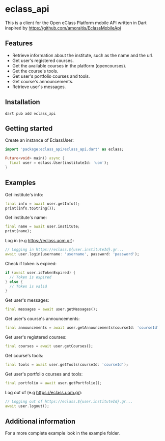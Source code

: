 # eclass_api

This is a client for the Open eClass Platform mobile API written in Dart inspired by https://github.com/amoraitis/EclassMobileApi

## Features

- Retrieve information about the institute, such as the name and the url.
- Get user's registered courses.
- Get the available courses in the platform (opencourses).
- Get the course's tools.
- Get user's portfolio courses and tools.
- Get course's announcements.
- Retrieve user's messages.

## Installation

```console
dart pub add eclass_api
```


## Getting started

Create an instance of EclassUser:

```dart
import 'package:eclass_api/eclass_api.dart' as eclass;

Future<void> main() async {
  final user = eclass.User(instituteId: 'uom');
}
```

## Examples

Get institute's info:
```dart
final info = await user.getInfo();
print(info.toString());
```

Get institute's name: 
```dart
final name = await user.institute;
print(name);
```

Log in (e.g https://eclass.uom.gr):
```dart
// Logging in https://eclass.${user.instituteId}.gr...
await user.login(username: 'username', password: 'password');
```

Check if token is expired:
```dart
if (await user.isTokenExpired) {
  // Token is expired
} else {
  // Token is valid
}
```

Get user's messages:
```dart
final messages = await user.getMessages();
```

Get user's course's announcements:
```dart
final announcements = await user.getAnnouncements(courseId: 'courseId');
```

Get user's registered courses:
```dart
final courses = await user.getCourses();
```

Get course's tools:
```dart
final tools = await user.getTools(courseId: 'courseId');
```

Get user's portfolio courses and tools:
```dart
final portfolio = await user.getPortfolio();
```


Log out of (e.g https://eclass.uom.gr):
```dart
// Logging out of https://eclass.${user.instituteId}.gr...
await user.logout();
```

## Additional information

For a more complete example look in the example folder.

